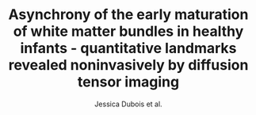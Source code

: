 ---
cat: gaia
subcat: signature
bestof: false
author: Jessica Dubois et al.
title: Asynchrony of the early maturation of white matter bundles in healthy infants - quantitative landmarks revealed noninvasively by diffusion tensor imaging
journal: Human Brain Mapping
year: 2008
type: article
doi: 10.1002/hbm.20363
---
